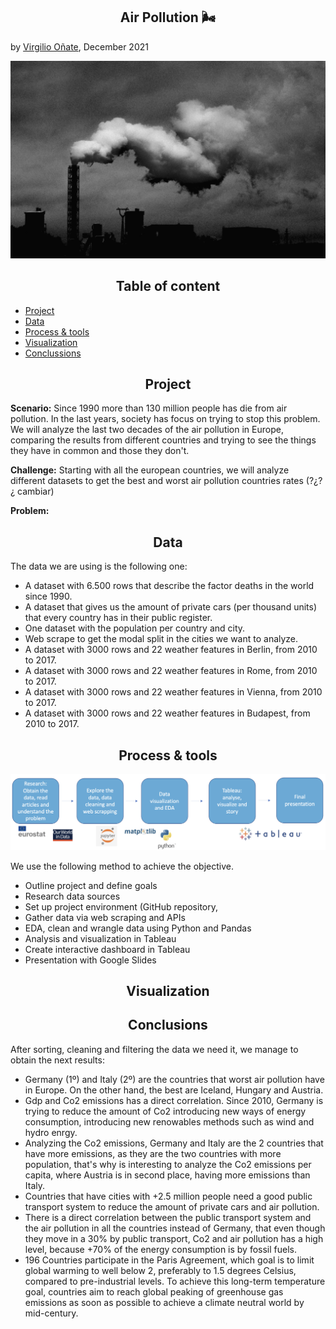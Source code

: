 <h2 align="center"> Air Pollution 🌬 </h2>

by [Virgilio Oñate](https://github.com/vonate5), December 2021

![](images/air_pollution.jpg)

<h2 align="center"> Table of content </h2> 

- [Project](https://github.com/vonate5/final_project#-project-)
- [Data](https://github.com/vonate5/final_project#-data-)
- [Process & tools](https://github.com/vonate5/final_project#-data-)
- [Visualization](https://github.com/vonate5/final_project#-visualization-)
- [Conclussions](https://github.com/vonate5/final_project#-conclusions-)

<h2 align="center"> Project </h2> 

**Scenario:**
Since 1990 more than 130 million people has die from air pollution. In the last years, society has focus on trying to stop this problem.
We will analyze the last two decades of the air pollution in Europe, comparing the results from different countries and trying to see the things they have in common  and those they don't.

**Challenge:**
Starting with all the european countries, we will analyze different datasets to get the best and worst air pollution countries rates (?¿?¿ cambiar)

**Problem:**

<h2 align="center"> Data </h2> 

The data we are using is the following one:

- A dataset with 6.500 rows that describe the factor deaths in the world since 1990.
- A dataset that gives us the amount of private cars (per thousand units) that every country has in their public register.
- One dataset with the population per country and city.
- Web scrape to get the modal split in the cities we want to analyze.
- A dataset with 3000 rows and 22 weather features in Berlin, from 2010 to 2017.
- A dataset with 3000 rows and 22 weather features in Rome, from 2010 to 2017.
- A dataset with 3000 rows and 22 weather features in Vienna, from 2010 to 2017.
- A dataset with 3000 rows and 22 weather features in Budapest, from 2010 to 2017.

<h2 align="center"> Process & tools </h2> 

![](images/workflow.jpg)

We use the following method to achieve the objective.

- Outline project and define goals
- Research data sources
- Set up project environment (GitHub repository, 
- Gather data via web scraping and APIs
- EDA, clean and wrangle data using Python and Pandas
- Analysis and visualization in Tableau
- Create interactive dashboard in Tableau
- Presentation with Google Slides

<h2 align="center"> Visualization </h2> 

<h2 align="center"> Conclusions </h2> 

After sorting, cleaning and filtering the data we need it, we manage to obtain the next results:
- Germany (1º) and Italy (2º) are the countries that worst air pollution have in Europe. On the other hand, the best are Iceland, Hungary and Austria.
- Gdp and Co2 emissions has a direct correlation. Since 2010, Germany is trying to reduce the amount of Co2 introducing new ways of energy consumption, introducing new renowables methods such as wind and hydro enrgy.
- Analyzing the Co2 emissions, Germany and Italy are the 2 countries that have more emissions, as they are the two countries with more population, that's why is interesting to analyze the Co2 emissions per capita, where Austria is in second place, having more emissions than Italy. 
- Countries that have cities with +2.5 million people need a good public transport system to reduce the amount of private cars and air pollution.
- There is a direct correlation between the public transport system and the air pollution in all the countries instead of Germany, that even though they move in a 30% by public transport, Co2 and air pollution has a high level, because +70% of the energy consumption is by fossil fuels.
- 196 Countries participate in the Paris Agreement, which  goal is to limit global warming to well below 2, preferably to 1.5 degrees Celsius, compared to pre-industrial levels. To achieve this long-term temperature goal, countries aim to reach global peaking of greenhouse gas emissions as soon as possible to achieve a climate neutral world by mid-century.





